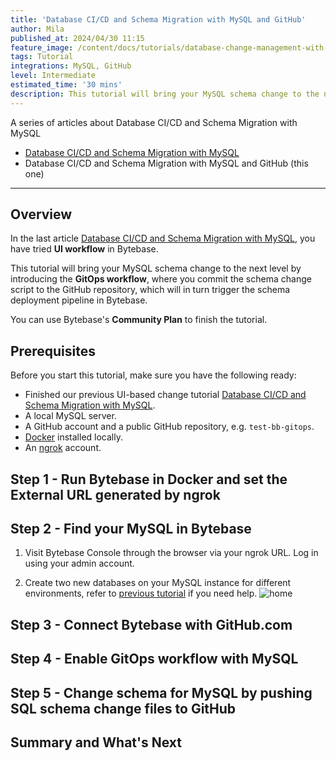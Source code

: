 ```yaml
---
title: 'Database CI/CD and Schema Migration with MySQL and GitHub'
author: Mila
published_at: 2024/04/30 11:15
feature_image: /content/docs/tutorials/database-change-management-with-mysql-and-github/feature-image.webp
tags: Tutorial
integrations: MySQL, GitHub
level: Intermediate
estimated_time: '30 mins'
description: This tutorial will bring your MySQL schema change to the next level by introducing the GitOps workflow, where you commit schema change script to the GitHub repository, which will in turn trigger the schema deployment pipeline in Bytebase.
---
```


A series of articles about Database CI/CD and Schema Migration with MySQL

- [Database CI/CD and Schema Migration with MySQL](/docs/tutorials/database-change-management-with-mysql)
- Database CI/CD and Schema Migration with MySQL and GitHub (this one)

---

## Overview

In the last article [Database CI/CD and Schema Migration with MySQL](/docs/tutorials/database-change-management-with-mysql), you have tried **UI workflow** in Bytebase.

This tutorial will bring your MySQL schema change to the next level by introducing the **GitOps workflow**, where you commit the schema change script to the GitHub repository, which will in turn trigger the schema deployment pipeline in Bytebase.

You can use Bytebase's **Community Plan** to finish the tutorial.

## Prerequisites

Before you start this tutorial, make sure you have the following ready:

- Finished our previous UI-based change tutorial [Database CI/CD and Schema Migration with MySQL](/docs/tutorials/database-change-management-with-mysql).
- A local MySQL server.
- A GitHub account and a public GitHub repository, e.g. `test-bb-gitops`.
- [Docker](https://www.docker.com/) installed locally.
- An [ngrok](http://ngrok.com/) account.

## Step 1 - Run Bytebase in Docker and set the External URL generated by ngrok

<IncludeBlock url="/docs/get-started/install/vcs-with-ngrok"></IncludeBlock>

## Step 2 - Find your MySQL in Bytebase

1. Visit Bytebase Console through the browser via your ngrok URL. Log in using your admin account.

1. Create two new databases on your MySQL instance for different environments, refer to [previous tutorial](/docs/tutorials/database-change-management-with-mysql) if you need help.
   ![home](/content/docs/tutorials/database-change-management-with-mysql-and-github/project-dbs-mysql.webp)

## Step 3 - Connect Bytebase with GitHub.com

<IncludeBlock url="/docs/tutorials/share/vcs-with-github"></IncludeBlock>

## Step 4 - Enable GitOps workflow with MySQL

<IncludeBlock url="/docs/tutorials/share/vcs-in-project-github"></IncludeBlock>

## Step 5 - Change schema for MySQL by pushing SQL schema change files to GitHub

<IncludeBlock url="/docs/tutorials/share/vcs-change-github" db="mysql"></IncludeBlock>

## Summary and What's Next

<IncludeBlock url="/docs/tutorials/share/vcs-summary-github"></IncludeBlock>
